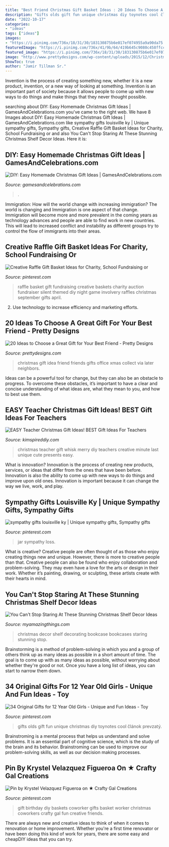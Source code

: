 ```yaml
---
title: "Best Friend Christmas Gift Basket Ideas : 20 Ideas To Choose A Great Gift For Your Best Friend"
description: "Gifts olds gift fun unique christmas diy toynotes cool článok prevzatý"
date: "2022-10-17"
categories:
- "ideas"
tags: ["ideas"]
images:
- "https://i.pinimg.com/736x/18/31/30/183130875b6e017ef074955a9a90da75.jpg"
featuredImage: "https://i.pinimg.com/736x/41/9b/64/419b645c9080c458ffcc8af26a4eea18.jpg"
featured_image: "https://i.pinimg.com/736x/18/31/30/183130875b6e017ef074955a9a90da75.jpg"
image: "http://www.prettydesigns.com/wp-content/uploads/2015/12/Christmas-Gift-Idea.jpg"
ShowToc: true
author: "Jamir Tillman Sr."
---
```



Invention is the process of creating something new, whether it is a new product, invention, or a new way of looking at something. Invention is an important part of society because it allows people to come up with new ways to do things and make things that they never thought possible.

	

		
searching about DIY: Easy Homemade Christmas Gift Ideas | GamesAndCelebrations.com you've came to the right web. We have 8 Images about DIY: Easy Homemade Christmas Gift Ideas | GamesAndCelebrations.com like sympathy gifts louisville ky | Unique sympathy gifts, Sympathy gifts, Creative Raffle Gift Basket Ideas for Charity, School Fundraising or and also You Can&#039;t Stop Staring At These Stunning Christmas Shelf Decor Ideas. Here it is:
		
    
## DIY: Easy Homemade Christmas Gift Ideas | GamesAndCelebrations.com

<img loading=lazy src="https://www.gamesandcelebrations.com/wp-content/uploads/2014/12/Easy-Homemade-Gift-for-Teacher.jpg" onerror="this.onerror=null;this.src='https://tse4.mm.bing.net/th?id=OIP.uueasWWq74j_G-0yYTAbzgHaJ4&amp;pid=15.1';" alt="DIY: Easy Homemade Christmas Gift Ideas | GamesAndCelebrations.com">

_Source: gamesandcelebrations.com_

>. 

	

Immigration: How will the world change with increasing immigration?
The world is changing and Immigration is one aspect of that change. Immigration will become more and more prevalent in the coming years as technology advances and people are able to find work in new countries. This will lead to increased conflict and instability as different groups try to control the flow of immigrants into their areas.

    
## Creative Raffle Gift Basket Ideas For Charity, School Fundraising Or

<img loading=lazy src="https://i.pinimg.com/736x/41/9b/64/419b645c9080c458ffcc8af26a4eea18.jpg" onerror="this.onerror=null;this.src='https://tse1.mm.bing.net/th?id=OIP.oBAFHPML5ken1jlvuXrBqwHaLH&amp;pid=15.1';" alt="Creative Raffle Gift Basket Ideas for Charity, School Fundraising or">

_Source: pinterest.com_

>raffle basket gift fundraising creative baskets charity auction fundraiser silent themed diy night game involvery raffles christmas september gifts april. 

	

2. Use technology to increase efficiency and marketing efforts.

    
## 20 Ideas To Choose A Great Gift For Your Best Friend - Pretty Designs

<img loading=lazy src="http://www.prettydesigns.com/wp-content/uploads/2015/12/Christmas-Gift-Idea.jpg" onerror="this.onerror=null;this.src='https://tse4.mm.bing.net/th?id=OIP.6qaMnZT5VlpWHzGiJinI6wHaLF&amp;pid=15.1';" alt="20 Ideas to Choose a Great Gift for Your Best Friend - Pretty Designs">

_Source: prettydesigns.com_

>christmas gift idea friend friends gifts office xmas collect via later neighbors. 

	

Ideas can be a powerful tool for change, but they can also be an obstacle to progress. To overcome these obstacles, it’s important to have a clear and concise understanding of what ideas are, what they mean to you, and how to best use them.

    
## EASY Teacher Christmas Gift Ideas! BEST Gift Ideas For Teachers

<img loading=lazy src="https://kimspireddiy.com/wp-content/uploads/2019/12/we-whisk-you-a-merry-christmas-teacher-gift-225513242.jpg" onerror="this.onerror=null;this.src='https://tse1.mm.bing.net/th?id=OIP.5CZlhzBN18k2GrMjZEq6pQHaLH&amp;pid=15.1';" alt="EASY Teacher Christmas Gift Ideas! BEST Gift Ideas For Teachers">

_Source: kimspireddiy.com_

>christmas teacher gift whisk merry diy teachers creative minute last unique cute presents easy. 

	

What is innovation?
Innovation is the process of creating new products, services, or ideas that differ from the ones that have been before. Innovation is also the ability to come up with new ways to do things and improve upon old ones. Innovation is important because it can change the way we live, work, and play.

    
## Sympathy Gifts Louisville Ky | Unique Sympathy Gifts, Sympathy Gifts

<img loading=lazy src="https://i.pinimg.com/736x/93/60/ba/9360ba5571c8ea31694eda47ab67a740.jpg" onerror="this.onerror=null;this.src='https://tse1.mm.bing.net/th?id=OIP.wO-oozpqHfXxrl1L_9ynAgHaNK&amp;pid=15.1';" alt="sympathy gifts louisville ky | Unique sympathy gifts, Sympathy gifts">

_Source: pinterest.com_

>jar sympathy loss. 

	

What is creative?
Creative people are often thought of as those who enjoy creating things new and unique. However, there is more to creative people than that. Creative people can also be found who enjoy collaboration and problem-solving. They may even have a love for the arts or design in their work. Whether it’s painting, drawing, or sculpting, these artists create with their hearts in mind.

    
## You Can&#039;t Stop Staring At These Stunning Christmas Shelf Decor Ideas

<img loading=lazy src="https://myamazingthings.com/wp-content/uploads/2017/12/christmas-shelf-decor-7-.jpg" onerror="this.onerror=null;this.src='https://tse4.mm.bing.net/th?id=OIP.rOfRFMzD7U3_mXIS-WSC-QHaJ4&amp;pid=15.1';" alt="You Can&#039;t Stop Staring At These Stunning Christmas Shelf Decor Ideas">

_Source: myamazingthings.com_

>christmas decor shelf decorating bookcase bookcases staring stunning stop. 

	

Brainstorming is a method of problem-solving in which you and a group of others think up as many ideas as possible in a short amount of time. The goal is to come up with as many ideas as possible, without worrying about whether they're good or not. Once you have a long list of ideas, you can start to narrow them down.

    
## 34 Original Gifts For 12 Year Old Girls - Unique And Fun Ideas - Toy

<img loading=lazy src="https://i.pinimg.com/736x/18/31/30/183130875b6e017ef074955a9a90da75.jpg" onerror="this.onerror=null;this.src='https://tse3.mm.bing.net/th?id=OIP.uvh2MCDRg6oWSlX36BN2WAHaOV&amp;pid=15.1';" alt="34 Original Gifts for 12 Year Old Girls - Unique and Fun Ideas - Toy">

_Source: pinterest.com_

>gifts olds gift fun unique christmas diy toynotes cool článok prevzatý. 

	

Brainstroming is a mental process that helps us understand and solve problems. It is an essential part of cognitive science, which is the study of the brain and its behavior. Brainstroming can be used to improve our problem-solving skills, as well as our decision making processes.

    
## Pin By Krystel Velazquez Figueroa On ★ Crafty Gal Creations

<img loading=lazy src="https://i.pinimg.com/736x/d5/76/9c/d5769c741f1c8a39c3171eb7ed4321a6--diy-birthday-gift-birthday-gift-baskets.jpg" onerror="this.onerror=null;this.src='https://tse3.mm.bing.net/th?id=OIP.nShNIVtWo4TI3ONwhoaHGgHaJ4&amp;pid=15.1';" alt="Pin by Krystel Velazquez Figueroa on ★ Crafty Gal Creations">

_Source: pinterest.com_

>gift birthday diy baskets coworker gifts basket worker christmas coworkers crafty gal fun creative friends. 

	

There are always new and creative ideas to think of when it comes to renovation or home improvement. Whether you're a first time renovator or have been doing this kind of work for years, there are some easy and cheapDIY ideas that you can try.

